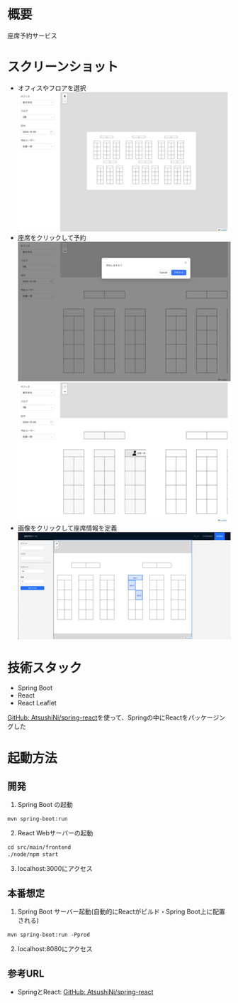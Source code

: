 # 概要
座席予約サービス

# スクリーンショット
- オフィスやフロアを選択
![](/readme-images/image.png)
- 座席をクリックして予約
![](/readme-images/mordal.png)
![](/readme-images/reserved.png)
- 画像をクリックして座席情報を定義
![](/readme-images/admin.png)

# 技術スタック
- Spring Boot
- React
- React Leaflet

[GitHub: AtsushiNi/spring-react](https://github.com/AtsushiNi/spring-react)を使って、Springの中にReactをパッケージングした

# 起動方法
## 開発
1. Spring Boot の起動
```
mvn spring-boot:run
```

2. React Webサーバーの起動
```
cd src/main/frontend
./node/npm start
```

3. localhost:3000にアクセス

## 本番想定
1. Spring Boot サーバー起動(自動的にReactがビルド・Spring Boot上に配置される)
```
mvn spring-boot:run -Pprod
```

2. localhost:8080にアクセス

## 参考URL
- SpringとReact: [GitHub: AtsushiNi/spring-react](https://github.com/AtsushiNi/spring-react)
